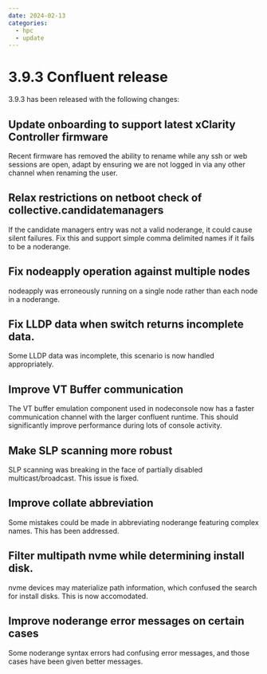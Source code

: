 ```yaml
---
date: 2024-02-13
categories:
  - hpc
  - update
---
```


# 3.9.3 Confluent release

3.9.3 has been released with the following changes:
<!-- more -->

## Update onboarding to support latest xClarity Controller firmware

Recent firmware has removed the ability to rename while any ssh or web sessions are
open, adapt by ensuring we are not logged in via any other channel when renaming the
user.

## Relax restrictions on netboot check of collective.candidatemanagers

If the candidate managers entry was not a valid noderange, it could cause silent failures.
Fix this and support simple comma delimited names if it fails to be a noderange.

## Fix nodeapply operation against multiple nodes

nodeapply was erroneously running on a single node rather than each node in a noderange.

## Fix LLDP data when switch returns incomplete data.

Some LLDP data was incomplete, this scenario is now handled appropriately.

## Improve VT Buffer communication

The VT buffer emulation component used in nodeconsole now has a faster communication channel
with the larger confluent runtime. This should significantly improve performance during lots of console activity.

## Make SLP scanning more robust

SLP scanning was breaking in the face of partially disabled multicast/broadcast. This issue is fixed.

## Improve collate abbreviation

Some mistakes could be made in abbreviating noderange featuring complex names. This has been addressed.

## Filter multipath nvme while determining install disk.

nvme devices may materialize path information, which confused the search for install disks. This is
now accomodated.

## Improve noderange error messages on certain cases

Some noderange syntax errors had confusing error messages, and those cases have been given
better messages.
